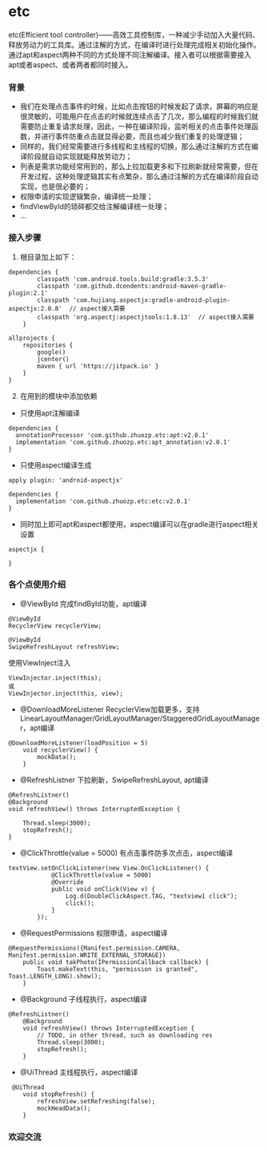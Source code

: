 # etc
etc(Efficient tool controller)——高效工具控制库，一种减少手动加入大量代码、释放劳动力的工具库。通过注解的方式，在编译时进行处理完成相关初始化操作。通过apt和aspect两种不同的方式处理不同注解编译。接入者可以根据需要接入apt或者aspect、或者两者都同时接入。

### 背景
* 我们在处理点击事件的时候，比如点击按钮的时候发起了请求，屏幕的响应是很灵敏的，可能用户在点击的时候就连续点击了几次，那么编程的时候我们就需要防止重复请求处理，因此，一种在编译阶段，监听相关的点击事件处理函数，并进行事件防重点击就显得必要，而且也减少我们重复的处理逻辑；
* 同样的，我们经常需要进行多线程和主线程的切换，那么通过注解的方式在编译阶段就自动实现就能释放劳动力；
* 列表是需求功能经常用到的，那么上拉加载更多和下拉刷新就经常需要，但在开发过程，这种处理逻辑其实有点繁杂，那么通过注解的方式在编译阶段自动实现，也是很必要的；
* 权限申请的实现逻辑繁杂，编译统一处理；
* findViewById的琐碎都交给注解编译统一处理；
* ...

### 接入步骤
1. 根目录加上如下：
```
dependencies {
        classpath 'com.android.tools.build:gradle:3.5.3'
        classpath 'com.github.dcendents:android-maven-gradle-plugin:2.1'
        classpath 'com.hujiang.aspectjx:gradle-android-plugin-aspectjx:2.0.8'  // aspect接入需要
        classpath 'org.aspectj:aspectjtools:1.8.13'  // aspect接入需要
    }
    
allprojects {
    repositories {
        google()
        jcenter()
        maven { url 'https://jitpack.io' }
    }
}
```
2. 在用到的模块中添加依赖
* 只使用apt注解编译
```
dependencies {
  annotationProcessor 'com.github.zhuozp.etc:apt:v2.0.1'
  implementation 'com.github.zhuozp.etc:apt_annotation:v2.0.1'
}

```
* 只使用aspect编译生成

```
apply plugin: 'android-aspectjx'

dependencies {
  implementation 'com.github.zhuozp.etc:etc:v2.0.1'
}

```
* 同时加上即可apt和aspect都使用，aspect编译可以在gradle进行aspect相关设置
```
aspectjx {

}
```

### 各个点使用介绍
* @ViewById 完成findById功能，apt编译
```
@ViewById 
RecyclerView recyclerView;
    
@ViewById
SwipeRefreshLayout refreshView;
```
使用ViewInject注入
```
ViewInjector.inject(this);
或
ViewInjector.inject(this, view);
```
* @DownloadMoreListener RecyclerView加载更多，支持LinearLayoutManager/GridLayoutManager/StaggeredGridLayoutManager，apt编译
```
@DownloadMoreListener(loadPosition = 5)
    void recyclerView() {
        mockData();
    }
```
* @RefreshListner 下拉刷新，SwipeRefreshLayout, apt编译
```
@RefreshListner()
@Background
void refreshView() throws InterruptedException {
        
    Thread.sleep(3000);
    stopRefresh();
}
```

* @ClickThrottle(value = 5000) 有点击事件防多次点击，aspect编译
```
textView.setOnClickListener(new View.OnClickListener() {
            @ClickThrottle(value = 5000)
            @Override
            public void onClick(View v) {
                Log.d(DoubleClickAspect.TAG, "textview1 click");
                click();
            }
        });
```

* @RequestPermissions 权限申请，aspect编译
```
@RequestPermissions({Manifest.permission.CAMERA, Manifest.permission.WRITE_EXTERNAL_STORAGE})
    public void takPhoto(IPermissionCallback callback) {
        Toast.makeText(this, "permission is granted", Toast.LENGTH_LONG).show();
    }
```

* @Background  子线程执行，aspect编译
```
@RefreshListner()
    @Background
    void refreshView() throws InterruptedException {
        // TODO, in other thread, such as downloading res
        Thread.sleep(3000);
        stopRefresh();
    }
```

*  @UiThread 主线程执行，aspect编译
```
 @UiThread
    void stopRefresh() {
        refreshView.setRefreshing(false);
        mockHeadData();
    }
```

### 欢迎交流
          
